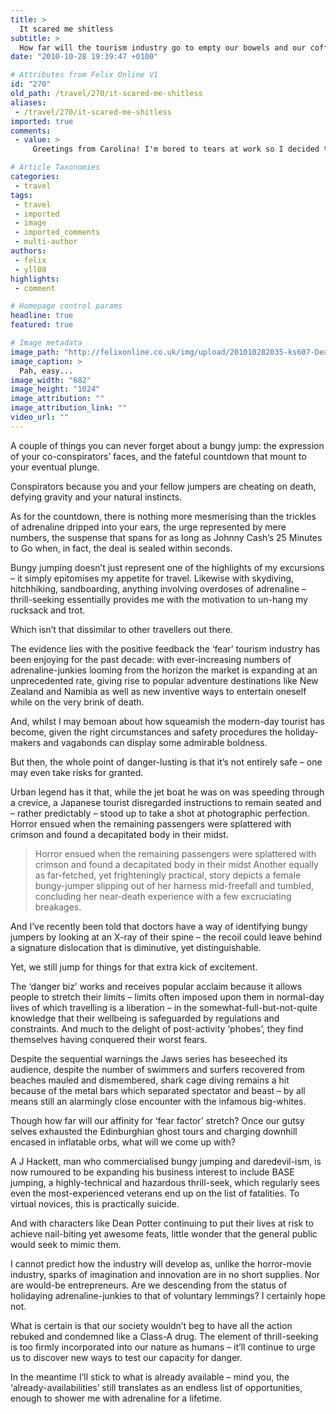 ```yaml
---
title: >
  It scared me shitless
subtitle: >
  How far will the tourism industry go to empty our bowels and our coffers?
date: "2010-10-28 19:39:47 +0100"

# Attributes from Felix Online V1
id: "270"
old_path: /travel/270/it-scared-me-shitless
aliases:
 - /travel/270/it-scared-me-shitless
imported: true
comments:
 - value: >
     Greetings from Carolina! I'm bored to tears at work so I decided to bwsore your website on my iphone during lunch break. I really like the info you present here and can't wait to take a look when I get home. I'm shocked at how fast your blog loaded on my mobile .. I'm not even using WIFI, just 3G .. Anyways, excellent site!,Hello very cool web site!! Guy .. Beautiful .. Superb .. I'll bookmark your site and take the feeds also?I'm happy to find a lot of<a href="http://qqfknpam.com"> hpfleul</a> info right here in the put up, we want develop extra strategies in this regard, thanks for sharing. . . . . ., oat straw operators nj instant auto insurance quote buying accutane online ship service

# Article Taxonomies
categories:
 - travel
tags:
 - travel
 - imported
 - image
 - imported_comments
 - multi-author
authors:
 - felix
 - yll08
highlights:
 - comment

# Homepage control params
headline: true
featured: true

# Image metadata
image_path: "http://felixonline.co.uk/img/upload/201010282035-ks607-Deansol.jpg"
image_caption: >
  Pah, easy...
image_width: "682"
image_height: "1024"
image_attribution: ""
image_attribution_link: ""
video_url: ""
---
```


A couple of things you can never forget about a bungy jump: the expression of your co-conspirators’ faces, and the fateful countdown that mount to your eventual plunge.

Conspirators because you and your fellow jumpers are cheating on death, defying gravity and your natural instincts.

As for the countdown, there is nothing more mesmerising than the trickles of adrenaline dripped into your ears, the urge represented by mere numbers, the suspense that spans for as long as Johnny Cash’s 25 Minutes to Go when, in fact, the deal is sealed within seconds.

Bungy jumping doesn’t just represent one of the highlights of my excursions – it simply epitomises my appetite for travel. Likewise with skydiving, hitchhiking, sandboarding, anything involving overdoses of adrenaline – thrill-seeking essentially provides me with the motivation to un-hang my rucksack and trot.

Which isn’t that dissimilar to other travellers out there.

The evidence lies with the positive feedback the ‘fear’ tourism industry has been enjoying for the past decade: with ever-increasing numbers of adrenaline-junkies looming from the horizon the market is expanding at an unprecedented rate, giving rise to popular adventure destinations like New Zealand and Namibia as well as new inventive ways to entertain oneself while on the very brink of death.

And, whilst I may bemoan about how squeamish the modern-day tourist has become, given the right circumstances and safety procedures the holiday-makers and vagabonds can display some admirable boldness.

But then, the whole point of danger-lusting is that it’s not entirely safe – one may even take risks for granted.

Urban legend has it that, while the jet boat he was on was speeding through a crevice, a Japanese tourist disregarded instructions to remain seated and – rather predictably – stood up to take a shot at photographic perfection. Horror ensued when the remaining passengers were splattered with crimson and found a decapitated body in their midst.
> Horror ensued when the remaining passengers were splattered with crimson and found a decapitated body in their midst
Another equally as far-fetched, yet frighteningly practical, story depicts a female bungy-jumper slipping out of her harness mid-freefall and tumbled, concluding her near-death experience with a few excruciating breakages.

And I’ve recently been told that doctors have a way of identifying bungy jumpers by looking at an X-ray of their spine – the recoil could leave behind a signature dislocation that is diminutive, yet distinguishable.

Yet, we still jump for things for that extra kick of excitement.

The ‘danger biz’ works and receives popular acclaim because it allows people to stretch their limits – limits often imposed upon them in normal-day lives of which travelling is a liberation – in the somewhat-full-but-not-quite knowledge that their wellbeing is safeguarded by regulations and constraints. And much to the delight of post-activity ‘phobes’, they find themselves having conquered their worst fears.

Despite the sequential warnings the Jaws series has beseeched its audience, despite the number of swimmers and surfers recovered from beaches mauled and dismembered, shark cage diving remains a hit because of the metal bars which separated spectator and beast – by all means still an alarmingly close encounter with the infamous big-whites.

Though how far will our affinity for ‘fear factor’ stretch? Once our gutsy selves exhausted the Edinburghian ghost tours and charging downhill encased in inflatable orbs, what will we come up with?

A J Hackett, man who commercialised bungy jumping and daredevil-ism, is now rumoured to be expanding his business interest to include BASE jumping, a highly-technical and hazardous thrill-seek, which regularly sees even the most-experienced veterans end up on the list of fatalities. To virtual novices, this is practically suicide.

And with characters like Dean Potter continuing to put their lives at risk to achieve nail-biting yet awesome feats, little wonder that the general public would seek to mimic them.

I cannot predict how the industry will develop as, unlike the horror-movie industry, sparks of imagination and innovation are in no short supplies. Nor are would-be entrepreneurs. Are we descending from the status of holidaying adrenaline-junkies to that of voluntary lemmings? I certainly hope not.

What is certain is that our society wouldn’t beg to have all the action rebuked and condemned like a Class-A drug. The element of thrill-seeking is too firmly incorporated into our nature as humans – it’ll continue to urge us to discover new ways to test our capacity for danger.

In the meantime I’ll stick to what is already available – mind you, the ‘already-availabilities’ still translates as an endless list of opportunities, enough to shower me with adrenaline for a lifetime.
